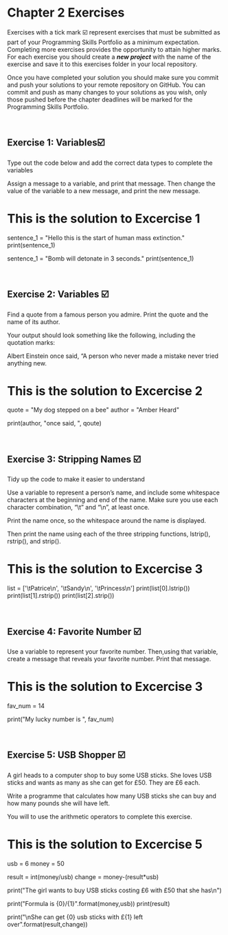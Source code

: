 # Chapter 2 Exercises

Exercises with a tick mark :ballot_box_with_check: represent exercises that must be submitted as part of your Programming Skills Portfolio as a minimum expectation. Completing more exercises provides the opportunity to attain higher marks. For each exercise you should create a _**new project**_ with the name of the exercise and save it to this exercises folder in your local repository.

Once you have completed your solution you should make sure you commit and push your solutions to your remote repository on GitHub. You can commit and push as many changes to your solutions as you wish, only those pushed before the chapter deadlines will be marked for the Programming Skills Portfolio.  


&nbsp;

## Exercise 1: Variables:ballot_box_with_check:

Type out the code below and add the correct data types to complete the variables

Assign a message to a variable, and print that message.
Then change the value of the variable to a new message, and print the new
message.

# This is the solution to Excercise 1

sentence_1 = "Hello this is the start of human mass extinction."
print(sentence_1)

sentence_1 = "Bomb will detonate in 3 seconds."
print(sentence_1)

&nbsp;
&nbsp;
&nbsp;
## Exercise 2: Variables :ballot_box_with_check:

Find a quote from a famous person you admire. Print the quote and the name of its author. 

Your output should look something like the following, including the quotation marks:

Albert Einstein once said, “A person who never made a mistake never tried anything new.

# This is the solution to Excercise 2
quote = "My dog stepped on a bee"
author = "Amber Heard"

print(author, "once said, ", qoute)

&nbsp;
&nbsp;
&nbsp;
## Exercise 3: Stripping Names :ballot_box_with_check:

Tidy up the code to make it easier to understand

Use a variable to represent a person’s name, and include some whitespace characters at the beginning and end of the name. Make sure you use each character combination, “\t” and “\n”, at least once.

Print the name once, so the whitespace around the name is displayed. 

Then print the name using each of the three stripping functions, lstrip(), rstrip(), and strip().


# This is the solution to Excercise 3

list = ['\tPatrice\n', '\tSandy\n', '\tPrincess\n']
print(list[0].lstrip())
print(list[1].rstrip())
print(list[2].strip())

&nbsp;
&nbsp;
&nbsp;
## Exercise 4: Favorite Number :ballot_box_with_check:
Use a variable to represent your favorite number. Then,using that variable, create a message that reveals your favorite number. Print
that message.

# This is the solution to Excercise 3
fav_num = 14

print("My lucky number is ", fav_num)

&nbsp;
&nbsp;
&nbsp;

## Exercise 5: USB Shopper :ballot_box_with_check:

A girl heads to a computer shop to buy some USB sticks. She loves USB sticks and wants as many as she can get for £50. They are £6 each.

Write a programme that calculates how many USB sticks she can buy and how many pounds she will have left.

You will to use the arithmetic operators to complete this exercise.

# This is the solution to Excercise 5

usb = 6
money = 50

result = int(money/usb)
change = money-(result*usb)

print("The girl wants to buy USB sticks costing £6 with £50 that she has\n")

print("Formula is {0}/{1}".format(money,usb))
print(result)

print("\nShe can get {0} usb sticks with £{1} left over".format(result,change))

&nbsp;
&nbsp;
&nbsp;
